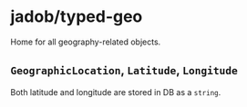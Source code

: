 # jadob/typed-geo

Home for all geography-related objects.

## `GeographicLocation`, `Latitude`, `Longitude`

Both latitude and longitude are stored in DB as a `string`.
